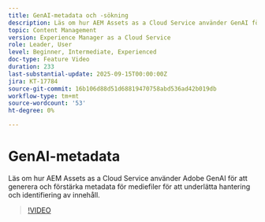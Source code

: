 ```yaml
---
title: GenAI-metadata och -sökning
description: Läs om hur AEM Assets as a Cloud Service använder GenAI för att generera och förstärka metadata för mediefiler för att underlätta hantering och identifiering av innehåll.
topic: Content Management
version: Experience Manager as a Cloud Service
role: Leader, User
level: Beginner, Intermediate, Experienced
doc-type: Feature Video
duration: 233
last-substantial-update: 2025-09-15T00:00:00Z
jira: KT-17784
source-git-commit: 16b106d88d51d68819470758abd536ad42b019db
workflow-type: tm+mt
source-wordcount: '53'
ht-degree: 0%

---
```



# GenAI-metadata

Läs om hur AEM Assets as a Cloud Service använder Adobe GenAI för att generera och förstärka metadata för mediefiler för att underlätta hantering och identifiering av innehåll.

>[!VIDEO](https://video.tv.adobe.com/v/3474891/?learn=on&enablevpops)
